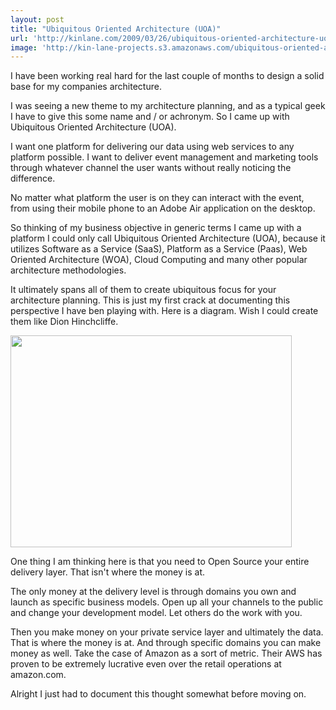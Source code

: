 ```yaml
---
layout: post
title: "Ubiquitous Oriented Architecture (UOA)"
url: 'http://kinlane.com/2009/03/26/ubiquitous-oriented-architecture-uoa/'
image: 'http://kin-lane-projects.s3.amazonaws.com/ubiquitous-oriented-architecture/Ubiquitous Oriented Architecture_Medium.jpg'
---
```


I have been working real hard for the last couple of months to design a solid base for my companies architecture.

I was seeing a new theme to my architecture planning, and as a typical geek I have to give this some name and / or achronym. So I came up with Ubiquitous Oriented Architecture (UOA).

I want one platform for delivering our data using web services to any platform possible. I want to deliver event management and marketing tools through whatever channel the user wants without really noticing the difference.

No matter what platform the user is on they can interact with the event, from using their mobile phone to an Adobe Air application on the desktop.

So thinking of my business objective in generic terms I came up with a platform I could only call Ubiquitous Oriented Architecture (UOA), because it utilizes Software as a Service (SaaS), Platform as a Service (Paas), Web Oriented Architecture (WOA), Cloud Computing and many other popular architecture methodologies.

It ultimately spans all of them to create ubiquitous focus for your architecture planning. This is just my first crack at documenting this perspective I have ben playing with. Here is a diagram. Wish I could create them like Dion Hinchcliffe.

<img class="aligncenter" title="Ubiquitous Oriented Architecture" src="http://kin-lane-projects.s3.amazonaws.com/ubiquitous-oriented-architecture/Ubiquitous%20Oriented%20Architecture_Medium.jpg" alt="" width="450" height="339" />

One thing I am thinking here is that you need to Open Source your entire delivery layer. That isn't where the money is at.

The only money at the delivery level is through domains you own and launch as specific business models. Open up all your channels to the public and change your development model. Let others do the work with you.

Then you make money on your private service layer and ultimately the data. That is where the money is at. And through specific domains you can make money as well. Take the case of Amazon as a sort of metric. Their AWS has proven to be extremely lucrative even over the retail operations at amazon.com.

Alright I just had to document this thought somewhat before moving on.